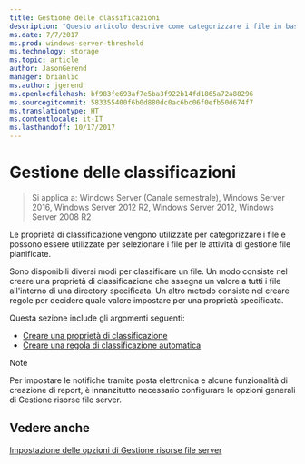 ```yaml
---
title: Gestione delle classificazioni
description: "Questo articolo descrive come categorizzare i file in base alle proprietà di classificazione"
ms.date: 7/7/2017
ms.prod: windows-server-threshold
ms.technology: storage
ms.topic: article
author: JasonGerend
manager: brianlic
ms.author: jgerend
ms.openlocfilehash: bf983fe693af7e5ba3f922b14fd1865a72a88296
ms.sourcegitcommit: 583355400f6b0d880dc0ac6bc06f0efb50d674f7
ms.translationtype: HT
ms.contentlocale: it-IT
ms.lasthandoff: 10/17/2017
---
```

# <a name="classification-management"></a>Gestione delle classificazioni

> Si applica a: Windows Server (Canale semestrale), Windows Server 2016, Windows Server 2012 R2, Windows Server 2012, Windows Server 2008 R2

Le proprietà di classificazione vengono utilizzate per categorizzare i file e possono essere utilizzate per selezionare i file per le attività di gestione file pianificate.

Sono disponibili diversi modi per classificare un file. Un modo consiste nel creare una proprietà di classificazione che assegna un valore a tutti i file all'interno di una directory specificata. Un altro metodo consiste nel creare regole per decidere quale valore impostare per una proprietà specificata.

Questa sezione include gli argomenti seguenti:

-   [Creare una proprietà di classificazione](create-classification-property.md)
-   [Creare una regola di classificazione automatica](create-automatic-classification-rule.md)


> [!Note]
> Per impostare le notifiche tramite posta elettronica e alcune funzionalità di creazione di report, è innanzitutto necessario configurare le opzioni generali di Gestione risorse file server.


## <a name="see-also"></a>Vedere anche

[Impostazione delle opzioni di Gestione risorse file server](setting-file-server-resource-manager-options.md)
